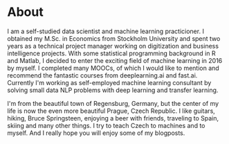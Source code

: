 # About

I am a self-studied data scientist and machine learning practicioner. I obtained my M.Sc. in Economics from Stockholm University and spent  two years as a technical project manager working on digitization and business intelligence projects. With some statistical programming background in R and Matlab, I decided to enter the exciting field of machine learning in 2016 by myself. I completed many MOOCs, of which I would like to mention and recommend the fantastic courses from deeplearning.ai and fast.ai. Currently I'm working as self-employed machine learning consultant by solving small data NLP problems with deep learning and transfer learning. 

I'm from the beautiful town of Regensburg, Germany, but the center of my life is now the even more beautiful Prague, Czech Republic. I like guitars, hiking, Bruce Springsteen, enjoying a beer with friends, traveling to Spain, skiing and many other things. I try to teach Czech to machines and to myself. And I really hope you will enjoy some of my blogposts. 

